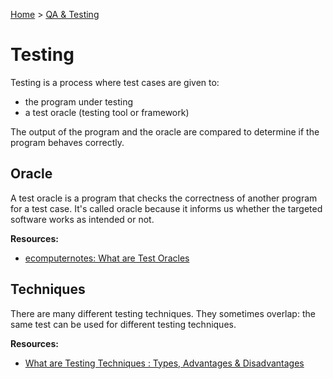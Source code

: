 [Home](../../README.md) > [QA & Testing](./README.md)

# Testing

Testing is a process where test cases are given to:
- the program under testing
- a test oracle (testing tool or framework)

The output of the program and the oracle are compared to determine if the program behaves correctly.

## Oracle

A test oracle is a program that checks the correctness of another program for a test case. It's called oracle because it informs us whether the targeted software works as intended or not.

**Resources:**
- [ecomputernotes: What are Test Oracles](https://ecomputernotes.com/software-engineering/what-are-test-oracles)

## Techniques

There are many different testing techniques. They sometimes overlap: the same test can be used for different testing techniques.

**Resources:**
- [What are Testing Techniques : Types, Advantages & Disadvantages](https://www.elprocus.com/what-are-testing-techniques-types-advantages-disadvantages/)
